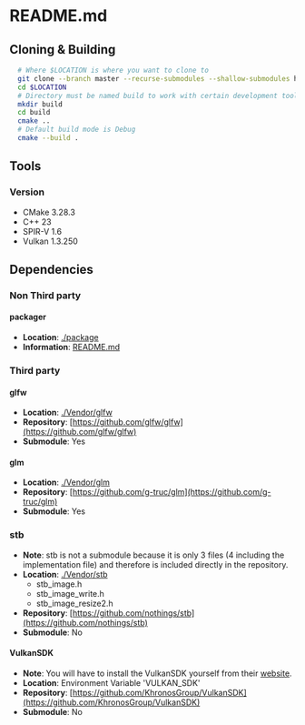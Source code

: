 # README.md

## Cloning & Building

```bash
  # Where $LOCATION is where you want to clone to
  git clone --branch master --recurse-submodules --shallow-submodules https://github.com/xexaaron/Project.git $LOCATION
  cd $LOCATION
  # Directory must be named build to work with certain development tools
  mkdir build
  cd build
  cmake ..
  # Default build mode is Debug
  cmake --build .
```

## Tools

### Version

- CMake 3.28.3
- C++ 23
- SPIR-V 1.6
- Vulkan 1.3.250

## Dependencies

### Non Third party

#### packager

- **Location**:    [./package](./package)
- **Information**: [README.md](./package/README.md)

### Third party

#### glfw

- **Location**:   [./Vendor/glfw](./Vendor/glfw)
- **Repository**: [https://github.com/glfw/glfw](https://github.com/glfw/glfw)
- **Submodule**:  Yes

#### glm

- **Location**:   [./Vendor/glm](./Vendor/glm)
- **Repository**: [https://github.com/g-truc/glm](https://github.com/g-truc/glm)
- **Submodule**:  Yes

### stb

- **Note**: stb is not a submodule because it is only 3 files (4 including the implementation file) and therefore is included directly
in the repository.
- **Location**:   [./Vendor/stb](./Vendor/stb)
  - stb_image.h
  - stb_image_write.h
  - stb_image_resize2.h
- **Repository**: [https://github.com/nothings/stb](https://github.com/nothings/stb)
- **Submodule**:  No

#### VulkanSDK

- **Note**: You will have to install the VulkanSDK yourself from their [website](https://vulkan.lunarg.com/).
- **Location**:   Environment Variable 'VULKAN_SDK'
- **Repository**: [https://github.com/KhronosGroup/VulkanSDK](https://github.com/KhronosGroup/VulkanSDK)
- **Submodule**:  No
